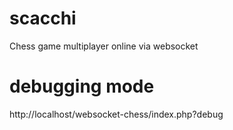 # scacchi
Chess game multiplayer online via websocket

# debugging mode
http://localhost/websocket-chess/index.php?debug
